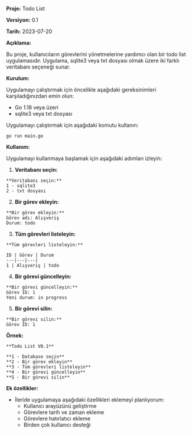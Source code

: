 **Proje:** Todo List

**Versiyon:** 0.1

**Tarih:** 2023-07-20

**Açıklama:**

Bu proje, kullanıcıların görevlerini yönetmelerine yardımcı olan bir todo list uygulamasıdır. Uygulama, sqlite3 veya txt dosyası olmak üzere iki farklı veritabanı seçeneği sunar.

**Kurulum:**

Uygulamayı çalıştırmak için öncelikle aşağıdaki gereksinimleri karşıladığınızdan emin olun:

* Go 1.18 veya üzeri
* sqlite3 veya txt dosyası

Uygulamayı çalıştırmak için aşağıdaki komutu kullanın:

```
go run main.go
```

**Kullanım:**

Uygulamayı kullanmaya başlamak için aşağıdaki adımları izleyin:

1. **Veritabanı seçin:**

```
**Veritabanı seçin:**
1 - sqlite3
2 - txt dosyası
```

2. **Bir görev ekleyin:**

```
**Bir görev ekleyin:**
Görev adı: Alışveriş
Durum: todo
```

3. **Tüm görevleri listeleyin:**

```
**Tüm görevleri listeleyin:**

ID | Görev | Durum
---|---|---|
1 | Alışveriş | todo
```

4. **Bir görevi güncelleyin:**

```
**Bir görevi güncelleyin:**
Görev ID: 1
Yeni durum: in progress
```

5. **Bir görevi silin:**

```
**Bir görevi silin:**
Görev ID: 1
```

**Örnek:**

```
**Todo List V0.1**

**1 - Database seçin**
**2 - Bir görev ekleyin**
**3 - Tüm görevleri listeleyin**
**4 - Bir görevi güncelleyin**
**5 - Bir görevi silin**
```

**Ek özellikler:**

* İleride uygulamaya aşağıdaki özellikleri eklemeyi planlıyorum:
    * Kullanıcı arayüzünü geliştirme
    * Görevlere tarih ve zaman ekleme
    * Görevlere hatırlatıcı ekleme
    * Birden çok kullanıcı desteği

